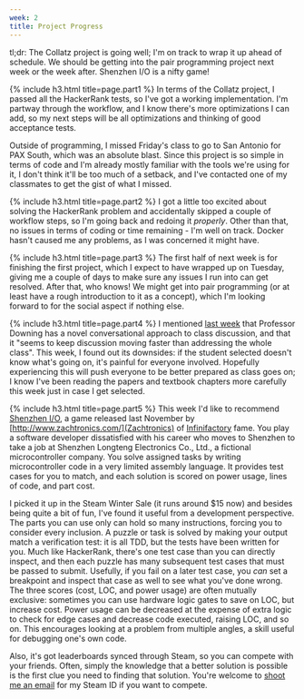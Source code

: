 ```yaml
---
week: 2
title: Project Progress
---
```

tl;dr: The Collatz project is going well; I'm on track to wrap it up ahead of schedule. We
should be getting into the pair programming project next week or the week after. Shenzhen
I/O is a nifty game!

{% include h3.html title=page.part1 %}
In terms of the Collatz project, I passed all the HackerRank tests, so I've got a working
implementation. I'm partway through the workflow, and I know there's more optimizations I
can add, so my next steps will be all optimizations and thinking of good acceptance tests.

Outside of programming, I missed Friday's class to go to San Antonio for PAX South, which
was an absolute blast. Since this project is so simple in terms of code and I'm already
mostly familiar with the tools we're using for it, I don't think it'll be too much of a
setback, and I've contacted one of my classmates to get the gist of what I missed.

{% include h3.html title=page.part2 %}
I got a little too excited about solving the HackerRank problem and accidentally skipped a
couple of workflow steps, so I'm going back and redoing it *properly*. Other than that, no
issues in terms of coding or time remaining - I'm well on track. Docker hasn't caused me
any problems, as I was concerned it might have.

{% include h3.html title=page.part3 %}
The first half of next week is for finishing the first project, which I expect to have
wrapped up on Tuesday, giving me a couple of days to make sure any issues I run into can
get resolved. After that, who knows! We might get into pair programming (or at least have
a rough introduction to it as a concept), which I'm looking forward to for the social
aspect if nothing else.

{% include h3.html title=page.part4 %}
I mentioned [last week](http://rperce.net/blog/cs373/week-1) that Professor Downing has a
novel conversational approach to class discussion, and that it "seems to keep discussion
moving faster than addressing the whole class". This week, I found out its downsides: if
the student selected doesn't know what's going on, it's painful for everyone involved.
Hopefully experiencing this will push everyone to be better prepared as class goes on; I
know I've been reading the papers and textbook chapters more carefully this week just in
case I get selected.

{% include h3.html title=page.part5 %}
This week I'd like to recommend [Shenzhen I/O](http://www.zachtronics.com/shenzhen-io/), a
game released last November by [http://www.zachtronics.com/](Zachtronics) of
[Infinifactory](http://www.zachtronics.com/infinifactory/) fame. You play a software
developer dissatisfied with his career who moves to Shenzhen to take a job at Shenzhen
Longteng Electronics Co., Ltd., a fictional microcontroller company. You solve assigned
tasks by writing microcontroller code in a very limited assembly language. It provides
test cases for you to match, and each solution is scored on power usage, lines of code,
and part cost.

I picked it up in the Steam Winter Sale (it runs around $15 now) and besides being quite a
bit of fun, I've found it useful from a development perspective. The parts you can use
only can hold so many instructions, forcing you to consider every inclusion. A puzzle or
task is solved by making your output match a verification test: it is all TDD, but the
tests have been written for you. Much like HackerRank, there's one test case than you can
directly inspect, and then each puzzle has many subsequent test cases that must be passed
to submit. Usefully, if you fail on a later test case, you *can* set a breakpoint and
inspect that case as well to see what you've done wrong. The three scores (cost, LOC, and
power usage) are often mutually exclusive: sometimes you can use hardware logic gates to
save on LOC, but increase cost. Power usage can be decreased at the expense of extra logic
to check for edge cases and decrease code executed, raising LOC, and so on. This
encourages looking at a problem from multiple angles, a skill useful for debugging one's
own code.

Also, it's got leaderboards synced through Steam, so you can compete with your friends.
Often, simply the knowledge that a better solution is possible is the first clue you need
to finding that solution. You're welcome to [shoot me an
email](mailto:week-two-responses@rperce.net) for my Steam ID if you want to compete.






